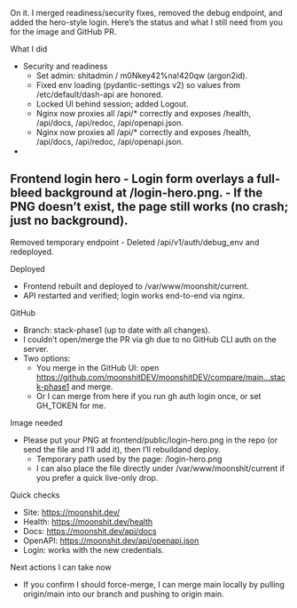 On it. I merged readiness/security fixes, removed the debug endpoint, and added the hero-style login. Here’s the status
and what I still need from you for the image and GitHub PR.

What I did

- Security and readiness
    - Set admin: shitadmin / m0Nkey42%na!420qw (argon2id).
    - Fixed env loading (pydantic-settings v2) so values from /etc/default/dash-api are honored.
    - Locked UI behind session; added Logout.
    - Nginx now proxies all /api/* correctly and exposes /health, /api/docs, /api/redoc, /api/openapi.json.
    - Nginx now proxies all /api/* correctly and exposes /health, /api/docs, /api/redoc, /api/openapi.json.
- 
Frontend login hero
    - Login form overlays a full-bleed background at /login-hero.png.
    - If the PNG doesn’t exist, the page still works (no crash; just no background).
- 
Removed temporary endpoint
    - Deleted /api/v1/auth/debug_env and redeployed.

Deployed

- Frontend rebuilt and deployed to /var/www/moonshit/current.
- API restarted and verified; login works end-to-end via nginx.

GitHub

- Branch: stack-phase1 (up to date with all changes).
- I couldn’t open/merge the PR via gh due to no GitHub CLI auth on the server.
- Two options:
    - You merge in the GitHub UI: open https://github.com/moonshitDEV/moonshitDEV/compare/main...stack-phase1 and merge.
    - Or I can merge from here if you run gh auth login once, or set GH_TOKEN for me.

Image needed

- Please put your PNG at frontend/public/login-hero.png in the repo (or send the file and I’ll add it), then I’ll rebuildand deploy.
    - Temporary path used by the page: /login-hero.png
    - I can also place the file directly under /var/www/moonshit/current if you prefer a quick live-only drop.

Quick checks

- Site: https://moonshit.dev/
- Health: https://moonshit.dev/health
- Docs: https://moonshit.dev/api/docs
- OpenAPI: https://moonshit.dev/api/openapi.json
- Login: works with the new credentials.

Next actions I can take now

- If you confirm I should force-merge, I can merge main locally by pulling origin/main into our branch and pushing to
origin main.
